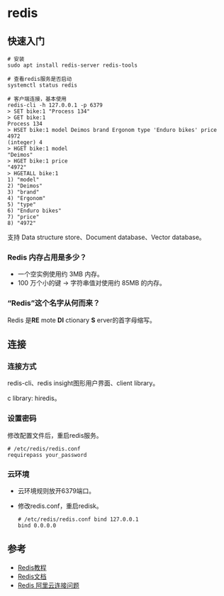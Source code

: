 # redis

## 快速入门

```shell
# 安装
sudo apt install redis-server redis-tools

# 查看redis服务是否启动 
systemctl status redis

# 客户端连接，基本使用
redis-cli -h 127.0.0.1 -p 6379
> SET bike:1 "Process 134"
> GET bike:1
Process 134
> HSET bike:1 model Deimos brand Ergonom type 'Enduro bikes' price 4972
(integer) 4
> HGET bike:1 model
"Deimos"
> HGET bike:1 price
"4972"
> HGETALL bike:1
1) "model"
2) "Deimos"
3) "brand"
4) "Ergonom"
5) "type"
6) "Enduro bikes"
7) "price"
8) "4972"

```

支持 Data structure store、Document database、Vector database。

### Redis 内存占用是多少？

- 一个空实例使用约 3MB 内存。
- 100 万个小的键 -> 字符串值对使用约 85MB 的内存。

### “Redis”这个名字从何而来？

Redis 是**RE** mote **DI** ctionary **S** erver的首字母缩写。

## 连接

### 连接方式

redis-cli、redis insight图形用户界面、client library。

c library: hiredis。

### 设置密码

修改配置文件后，重启redis服务。

```
# /etc/redis/redis.conf
requirepass your_password
```

### 云环境

- 云环境规则放开6379端口。

- 修改redis.conf，重启redisk。

  ```
  # /etc/redis/redis.conf bind 127.0.0.1
  bind 0.0.0.0
  ```

  



## 参考

- [Redis教程 ](https://www.redis.net.cn/tutorial/3502.html)
- [Redis文档](https://redis.ac.cn/docs/)
- [Redis 阿里云连接问题](https://www.cnblogs.com/flzs/p/15517067.html)